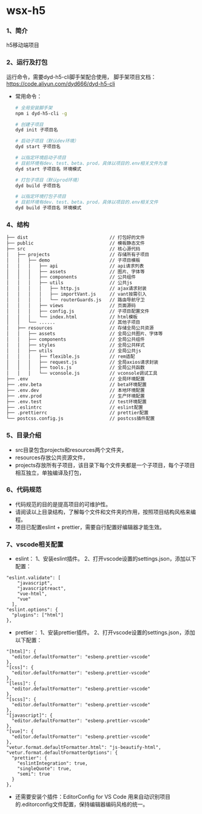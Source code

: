 # wsx-h5

### 1、简介
h5移动端项目

### 2、运行及打包
运行命令，需要dyd-h5-cli脚手架配合使用，
脚手架项目文档：https://code.aliyun.com/dyd666/dyd-h5-cli

+ 常用命令：

  ```bash
  # 全局安装脚手架
  npm i dyd-h5-cli -g
  
  # 创建子项目
  dyd init 子项目名
  
  # 启动子项目（默认dev环境）
  dyd start 子项目名
  
  # 以指定环境启动子项目
  # 目前环境有dev、test、beta、prod，具体以项目的.env相关文件为准
  dyd start 子项目名 环境模式
  
  # 打包子项目（默认prod环境）
  dyd build 子项目名
  
  # 以指定环境打包子项目
  # 目前环境有dev、test、beta、prod，具体以项目的.env相关文件
  dyd build 子项目名 环境模式
  ```

  

### 4、结构

  ```bash
  ├── dist                              // 打包好的文件
  ├── public                            // 模板静态文件
  ├── src                               // 核心源代码
  │   ├── projects                      // 存储所有子项目
  │   │   ├── demo                      // 子项目模板
  │   │   │   ├── api                   // api请求列表
  │   │   │   ├── assets                // 图片、字体等
  │   │   │   ├── components            // 公共组件
  │   │   │   ├── utils                 // 公共js
  │   │   │   │   ├── http.js           // ajax请求封装
  │   │   │   │   ├── importVant.js     // vant按需引入
  │   │   │   │   └── routerGuards.js   // 路由导航守卫
  │   │   │   ├── views                 // 页面源码
  │   │   │   ├── config.js             // 子项目配置文件
  │   │   │   └── index.html            // html模板
  │   │   └── ......                    // 其他子项目
  │   ├── resources                     // 存储全局公共资源
  │   │   ├── assets                    // 全局公共图片、字体等
  │   │   ├── components                // 全局公共组件
  │   │   ├── styles                    // 全局公共样式
  │   │   ├── utils                     // 全局公共js
  │   │   │   ├── flexible.js           // rem适配
  │   │   │   ├── request.js            // 全局axios请求封装
  │   │   │   ├── tools.js              // 全局公共函数
  │   │   │   └── vconsole.js           // vconsole调试工具
  ├── .env                              // 全局环境配置
  ├── .env.beta                         // beta环境配置
  ├── .env.dev                          // 本地环境配置
  ├── .env.prod                         // 生产环境配置
  ├── .env.test                         // test环境配置
  ├── .eslintrc                         // eslint配置
  ├── .prettierrc                       // prettier配置
  └── postcss.config.js                 // postcss插件配置
  ```

### 5、目录介绍
+ src目录包含projects和resources两个文件夹，
+ resources存放公共资源文件，
+ projects存放所有子项目，该目录下每个文件夹都是一个子项目，每个子项目相互独立，单独编译及打包，

### 6、代码规范
+ 代码规范的目的是提高项目的可维护性。
+ 请阅读以上目录结构，了解每个文件和文件夹的作用，按照项目结构风格来编程。
+ 项目已配置eslint + prettier，需要自行配置好编辑器才能生效。

### 7、vscode相关配置
+ eslint：
1、安装eslint插件。
2、打开vscode设置的settings.json，添加以下配置：
```
"eslint.validate": [
    "javascript",
    "javascriptreact", 
    "vue-html",
    "vue"
  ],
"eslint.options": {
  "plugins": ["html"]
},
```
+ prettier：
1、安装prettier插件。
2、打开vscode设置的settings.json，添加以下配置：
```
"[html]": {
  "editor.defaultFormatter": "esbenp.prettier-vscode"
},
"[css]": {
  "editor.defaultFormatter": "esbenp.prettier-vscode"
},
"[less]": {
  "editor.defaultFormatter": "esbenp.prettier-vscode"
},
"[scss]": {
  "editor.defaultFormatter": "esbenp.prettier-vscode"
},
"[javascript]": {
  "editor.defaultFormatter": "esbenp.prettier-vscode"
},
"[vue]": {
  "editor.defaultFormatter": "esbenp.prettier-vscode"
},
"vetur.format.defaultFormatter.html": "js-beautify-html",
"vetur.format.defaultFormatterOptions": {
  "prettier": {
    "eslintIntegration": true,
    "singleQuote": true,
    "semi": true
  }
},
```
+ 还需要安装个插件：EditorConfig for VS Code
用来自动识别项目的.editorconfig文件配置，保持编辑器编码风格的统一。
